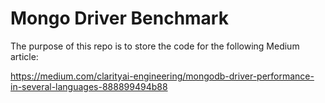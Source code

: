 # Mongo Driver Benchmark

The purpose of this repo is to store the code for the following Medium article:

https://medium.com/clarityai-engineering/mongodb-driver-performance-in-several-languages-888899494b88
